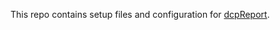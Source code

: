 This repo contains setup files and configuration for [dcpReport](http://dpcreport.sourceforge.net).
